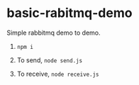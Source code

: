 # basic-rabitmq-demo
Simple rabbitmq demo to demo.

1. `npm i`

2. To send, `node send.js`

3. To receive, `node receive.js`
